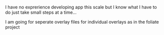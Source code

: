 I have no exprerience developing app this scale but I know what I have to do just take small steps at a time...



I am going for seperate overlay files for individual overlays as in the foliate project